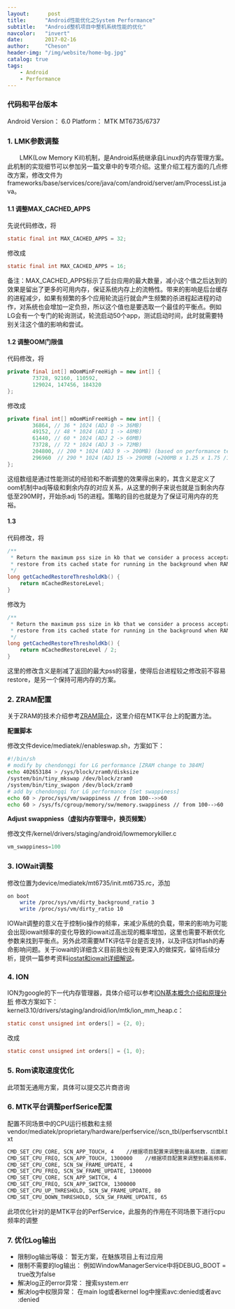 ```yaml
---
layout:      post
title:      "Android性能优化之System Performance"
subtitle:   "Android整机项目中整机系统性能的优化"
navcolor:   "invert"
date:       2017-02-16
author:     "Cheson"
header-img: "/img/website/home-bg.jpg"
catalog: true
tags:
    - Android
    - Performance
---
```


### 代码和平台版本

Android Version： 6.0
Platform： MTK MT6735/6737

### 1. LMK参数调整
&emsp;&emsp;LMK(Low Memory Kill)机制，是Android系统继承自Linux的内存管理方案。此机制的实现细节可以参加另一篇文章中的专项介绍。这里介绍工程方面的几点修改方案，修改文件为frameworks/base/services/core/java/com/android/server/am/ProcessList.java。

#### 1.1 调整MAX_CACHED_APPS
先说代码修改，将

```java
static final int MAX_CACHED_APPS = 32;
```
修改成

```java
static final int MAX_CACHED_APPS = 16;
```
备注：MAX_CACHED_APPS标示了后台应用的最大数量，减小这个值之后达到的效果是留出了更多的可用内存，保证系统内存上的流畅性。带来的影响是后台缓存的进程减少，如果有频繁的多个应用轮流运行就会产生频繁的杀进程起进程的动作，对系统也会增加一定负担，所以这个值也是要选取一个最佳的平衡点。例如LG会有一个专门的轮询测试，轮流启动50个app，测试启动时间，此时就需要特别关注这个值的影响和尝试。

#### 1.2 调整OOM门限值

代码修改，将

```java
private final int[] mOomMinFreeHigh = new int[] {
        73728, 92160, 110592,
        129024, 147456, 184320
};
```
修改成

```java
private final int[] mOomMinFreeHigh = new int[] {
        36864, // 36 * 1024 (ADJ 0 -> 36MB)
	    49152, // 48 * 1024 (ADJ 1 -> 48MB)
	    61440, // 60 * 1024 (ADJ 2 -> 60MB)
	    73728, // 72 * 1024 (ADJ 3 -> 72MB)
	    204800, // 200 * 1024 (ADJ 9 -> 200MB) (based on performance test)
	    296960	// 290 * 1024 (ADJ 15 -> 290MB (=200MB x 1.25 x 1.75 /1.5)
};
```
这组数组是通过性能测试的经验和不断调整的效果得出来的，其含义是定义了oom机制中adj等级和剩余内存的对应关系，从这里的例子来说也就是当剩余内存低至290M时，开始杀adj 15的进程。策略的目的也就是为了保证可用内存的充裕。

#### 1.3

代码修改，将

```java
/**
 * Return the maximum pss size in kb that we consider a process acceptable to
 * restore from its cached state for running in the background when RAM is low.
 */
long getCachedRestoreThresholdKb() {
    return mCachedRestoreLevel;
}
```
修改为

```java
/**
 * Return the maximum pss size in kb that we consider a process acceptable to
 * restore from its cached state for running in the background when RAM is low.
 */
long getCachedRestoreThresholdKb() {
    return mCachedRestoreLevel / 2;
}
```
这里的修改含义是削减了返回的最大pss的容量，使得后台进程较之修改前不容易restore，是另一个保持可用内存的方案。

### 2. ZRAM配置

关于ZRAM的技术介绍参考[ZRAM简介](http://kernel.meizu.com/zram-introduction.html)，这里介绍在MTK平台上的配置方法。

**配置脚本**

修改文件device/mediatek/<project>/enableswap.sh，方案如下：

```Bash
#!/bin/sh
# modify by chendonqgi for LG performance [ZRAM change to 384M]
echo 402653184 > /sys/block/zram0/disksize
/system/bin/tiny_mkswap /dev/block/zram0
/system/bin/tiny_swapon /dev/block/zram0
# add by chendongqi for LG performance [Set swappiness]
echo 60 > /proc/sys/vm/swappiness // from 100-->>60
echo 60 > /sys/fs/cgroup/memory/sw/memory.swappiness // from 100-->60
```

**Adjust swappniess（虚拟内存管理中，换页频繁）**

修改文件/kernel/drivers/staging/android/lowmemorykiller.c

```C
vm_swappiness=100
```

### 3. IOWait调整

修改位置为device/mediatek/mt6735/init.mt6735.rc，添加

```Bash
on boot
    write /proc/sys/vm/dirty_background_ratio 3
    write /proc/sys/vm/dirty_ratio 10
```
IOWait调整的意义在于控制io操作的频率，来减少系统的负载，带来的影响为可能会出现iowait频率的变化导致的iowait过高出现的概率增加，这里也需要不断优化参数来找到平衡点。另外此项需要MTK评估平台是否支持，以及评估对flash的寿命影响问题。关于iowait的详细含义目前我也没有更深入的做探究，留待后续分析，提供一篇参考资料[iostat和iowait详细解说](http://blog.csdn.net/lhf_tiger/article/details/8926232)。

### 4. ION

ION为google的下一代内存管理器，具体介绍可以参考[ION基本概念介绍和原理分析](http://blog.csdn.net/zirconsdu/article/details/8969749)
修改方案如下：kernel3.10/drivers/staging/android/ion/mtk/ion_mm_heap.c：

```c
static const unsigned int orders[] = {2, 0};
```
改成

```c
static const unsigned int orders[] = {1, 0};
```

### 5. Rom读取速度优化

此项暂无通用方案，具体可以提交芯片商咨询

### 6. MTK平台调整perfSerice配置

配置不同场景中的CPU运行核数和主频
vendor/mediatek/proprietary/hardware/perfservice/<platform>/scn_tbl/perfservscntbl.txt

```Bash
CMD_SET_CPU_CORE, SCN_APP_TOUCH, 4    //根据项目配置来调整到最高核数，后面相同
CMD_SET_CPU_FREQ, SCN_APP_TOUCH, 1300000    //根据项目配置来调整到最高频率，后面相同
CMD_SET_CPU_CORE, SCN_SW_FRAME_UPDATE, 4
CMD_SET_CPU_FREQ, SCN_SW_FRAME_UPDATE, 1300000
CMD_SET_CPU_CORE, SCN_APP_SWITCH, 4
CMD_SET_CPU_FREQ, SCN_APP_SWITCH, 1300000
CMD_SET_CPU_UP_THRESHOLD, SCN_SW_FRAME_UPDATE, 80
CMD_SET_CPU_DOWN_THRESHOLD, SCN_SW_FRAME_UPDATE, 65
```
此项优化针对的是MTK平台的PerfService，此服务的作用在不同场景下进行cpu频率的调整

### 7. 优化Log输出

* 限制log输出等级： 暂无方案，在魅族项目上有过应用
* 限制不需要的log输出： 例如WindowManagerService中将DEBUG_BOOT = true改为false
* 解决log正的error异常： 搜索system.err
* 解决log中权限异常： 在main log或者kernel log中搜索avc:denied或者avc :denied
